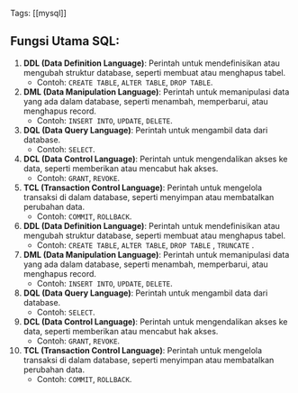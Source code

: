 Tags: [[mysql]]

## Fungsi Utama SQL:

1. **DDL (Data Definition Language)**: Perintah untuk mendefinisikan atau mengubah struktur database, seperti membuat atau menghapus tabel.
    - Contoh: `CREATE TABLE`, `ALTER TABLE`, `DROP TABLE`.
2. **DML (Data Manipulation Language)**: Perintah untuk memanipulasi data yang ada dalam database, seperti menambah, memperbarui, atau menghapus record.
    - Contoh: `INSERT INTO`, `UPDATE`, `DELETE`.
3. **DQL (Data Query Language)**: Perintah untuk mengambil data dari database.
    - Contoh: `SELECT`.
4. **DCL (Data Control Language)**: Perintah untuk mengendalikan akses ke data, seperti memberikan atau mencabut hak akses.
    - Contoh: `GRANT`, `REVOKE`.
5. **TCL (Transaction Control Language)**: Perintah untuk mengelola transaksi di dalam database, seperti menyimpan atau membatalkan perubahan data.
    - Contoh: `COMMIT`, `ROLLBACK`.
6. **DDL (Data Definition Language)**: Perintah untuk mendefinisikan atau mengubah struktur database, seperti membuat atau menghapus tabel.
    - Contoh: `CREATE TABLE`, `ALTER TABLE`, `DROP TABLE` , `TRUNCATE` .
7. **DML (Data Manipulation Language)**: Perintah untuk memanipulasi data yang ada dalam database, seperti menambah, memperbarui, atau menghapus record.
    - Contoh: `INSERT INTO`, `UPDATE`, `DELETE`.
8. **DQL (Data Query Language)**: Perintah untuk mengambil data dari database.
    - Contoh: `SELECT`.
9. **DCL (Data Control Language)**: Perintah untuk mengendalikan akses ke data, seperti memberikan atau mencabut hak akses.
    - Contoh: `GRANT`, `REVOKE`.
10. **TCL (Transaction Control Language)**: Perintah untuk mengelola transaksi di dalam database, seperti menyimpan atau membatalkan perubahan data.
    - Contoh: `COMMIT`, `ROLLBACK`.